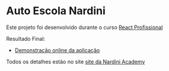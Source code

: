 # Auto Escola Nardini

Este projeto foi desenvolvido durante o curso [React Profissional](https://nardiniacademy.com)

Resultado Final:
- [Demonstração online da aplicação](https://autoescola-nardini.vercel.app/)

Todos os detalhes estão no site [site da Nardini Academy](https://nardiniacademy.com) 